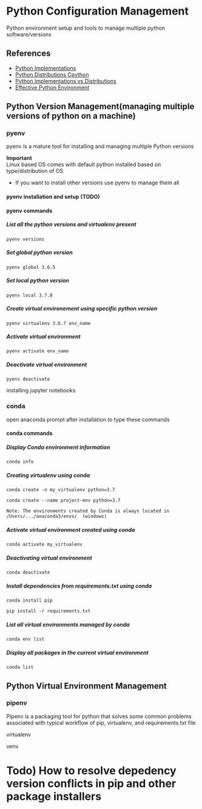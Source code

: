 # Python Configuration Management
Python environment setup and tools to manage multiple python software/versions

## References
- [Python Implementations](https://wiki.python.org/moin/PythonImplementations)
- [Python Distributions Cpython](https://wiki.python.org/moin/PythonDistributions)
- [Python Implementations vs Distributions](https://stackoverflow.com/questions/27450172/python-implementation-vs-python-distribution-vs-python-itself)
- [Effective Python Environment](https://realpython.com/effective-python-environment/)


## Python Version Management(managing multiple versions of python on a machine)

### pyenv

pyenv is a mature tool for installing and managing multiple Python versions

**Important**  
Linux based OS comes with default python installed based on type/distribution of OS
+ If you want to install other versions use pyenv to manage them all


#### pyenv installation and setup (TODO)


#### pyenv commands

##### List all the python versions and virtualenv present
```
pyenv versions
```

##### Set global python version
```
pyenv global 3.6.5
```

##### Set local python version
```
pyenv local 3.7.8
```

##### Create virtual environement using specific python version
```
pyenv virtualenv 3.6.7 env_name
```

##### Activate virtual environment
```
pyenv activate env_name
```

##### Deactivate virtual environment
```
pyenv deactivate
```



installing jupyter notebooks


### conda
open anaconda prompt after installation to type these commands

#### conda commands
##### Display Conda environment information
```
conda info
```

##### Creating virtualenv using conda
```
conda create -n my_virtualenv python=3.7

conda create --name project-env python=3.7

Note: The environments created by Conda is always located in /Users/.../anaconda3/envs/  (windows)
```

##### Activate virtual environment created using conda
```
conda activate my_virtualenv
```

##### Deactivating virtual environment
```
conda deactivate
```

##### Install dependencies from requirements.txt using conda
```
conda install pip

pip install -r requirements.txt
```

##### List all virtual environments managed by conda
```
conda env list
```

##### Display all packages in the current virtual environment
```
conda list
```

## Python Virtual Environment Management

### pipenv
Pipenv is a packaging tool for python that solves some common problems associated with typical workflow of pip, virtualenv, and requirements.txt file

virtualenv

venv


# Todo) How to resolve depedency version conflicts in pip and other package installers

